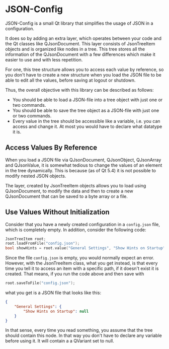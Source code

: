 # JSON-Config

JSON-Config is a small Qt library that simplifies the usage of JSON in a configuration.

It does so by adding an extra layer, which operates between your code and the Qt classes like QJsonDocument. This layer consists of JsonTreeItem objects and is organized like nodes in a tree. This tree stores all the information of the QJsonDocument with a few differences which make it easier to use and with less repetition.

For one, this tree structure allows you to access each value by reference, so you don't have to create a new structure when you load the JSON file to be able to edit all the values, before saving at logout or shutdown.

Thus, the overall objective with this library can be described as follows:

* You should be able to load a JSON-file into a tree object with just one or two commands.
* You should be able to save the tree object as a JSON-file with just one or two commands.
* Every value in the tree should be accessible like a variable, i.e. you can access and change it. At most you would have to declare what datatype it is.

## Access Values By Reference

When you load a JSON file via QJsonDocument, QJsonObject, QJsonArray and QJsonValue, it is somewhat tedious to change the values of an element in the tree dynamically. This is because (as of Qt 5.4) it is not possible to modify nested JSON objects.

The layer, created by JsonTreeItem objects allows you to load using QJsonDocument, to modify the data and then to create a new QJsonDocument that can be saved to a byte array or a file.

## Use Values Without Initialization

Consider that you have a newly created configuration in a `config.json` file, which is completely empty. In addition, consider the following code:

```c++
JsonTreeItem root;
root.loadFromFile("config.json");
bool showHints = root.value("General Settings", "Show Hints on Startup").toBool();
```

Since the file `config.json` is empty, you would normally expect an error. However, with the JsonTreeItem class, what you get instead, is that every time you tell it to access an item with a specific path, if it doesn't exist it is created. That means, if you run the code above and then save with

```c++
root.saveToFile("config.json");
```

what you get is a JSON file that looks like this:

```json
{
    "General Settings": {
        "Show Hints on Startup": null
    }
}
```

In that sense, every time you read something, you assume that the tree should contain this node. In that way you don't have to declare any variable before using it. It will contain a a QVariant set to null.
